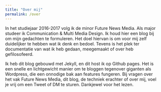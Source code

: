 ```yaml
---
title: "Over mij"
permalink: /over
---
```

In het studiejaar 2016-2017 volg ik de minor Future News Media. Als major studeer ik Communication & Multi Media Design. Ik houd hier een blog bij om mijn gedachten te formuleren. Het doel hiervan is om voor mij zelf duidelijker te hebben wat ik denk en bedoel. Tevens is het plek ter documentatie van wat ik heb gedaan, meegemaakt of over heb gefilosofeerd. 

Ik heb dit blog gebouwd met Jekyll, en dit host ik op Github pages. Het is een snelle en lichtgewicht manier om te bloggen tegenover giganten als Wordpress, die een onnodige bak aan features fungeren. Bij vragen over het vak Future News Media, dit blog, de techniek erachter of over mij, voel je vrij om een Tweet of DM te sturen. Dankjewel voor het lezen.
